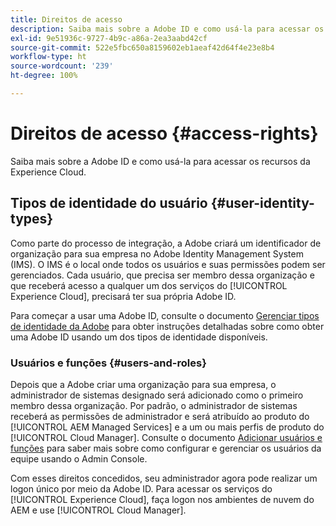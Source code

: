 ```yaml
---
title: Direitos de acesso
description: Saiba mais sobre a Adobe ID e como usá-la para acessar os recursos da Experience Cloud.
exl-id: 9e51936c-9727-4b9c-a86a-2ea3aabd42cf
source-git-commit: 522e5fbc650a8159602eb1aeaf42d64f4e23e8b4
workflow-type: ht
source-wordcount: '239'
ht-degree: 100%

---
```



# Direitos de acesso {#access-rights}

Saiba mais sobre a Adobe ID e como usá-la para acessar os recursos da Experience Cloud.

## Tipos de identidade do usuário {#user-identity-types}

Como parte do processo de integração, a Adobe criará um identificador de organização para sua empresa no Adobe Identity Management System (IMS). O IMS é o local onde todos os usuários e suas permissões podem ser gerenciados. Cada usuário, que precisa ser membro dessa organização e que receberá acesso a qualquer um dos serviços do [!UICONTROL Experience Cloud], precisará ter sua própria Adobe ID.

Para começar a usar uma Adobe ID, consulte o documento [Gerenciar tipos de identidade da Adobe](https://helpx.adobe.com/br/enterprise/using/identity.html) para obter instruções detalhadas sobre como obter uma Adobe ID usando um dos tipos de identidade disponíveis.

### Usuários e funções {#users-and-roles}

Depois que a Adobe criar uma organização para sua empresa, o administrador de sistemas designado será adicionado como o primeiro membro dessa organização. Por padrão, o administrador de sistemas receberá as permissões de administrador e será atribuído ao produto do [!UICONTROL AEM Managed Services] e a um ou mais perfis de produto do [!UICONTROL Cloud Manager]. Consulte o documento [Adicionar usuários e funções](/help/requirements/users-and-roles.md) para saber mais sobre como configurar e gerenciar os usuários da equipe usando o Admin Console.

Com esses direitos concedidos, seu administrador agora pode realizar um logon único por meio da Adobe ID. Para acessar os serviços do [!UICONTROL Experience Cloud], faça logon nos ambientes de nuvem do AEM e use [!UICONTROL Cloud Manager].

